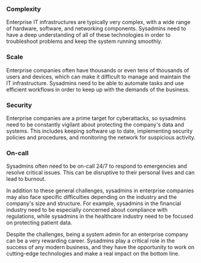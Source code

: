 

### **Complexity**


Enterprise IT infrastructures are typically very complex, with a wide range of hardware, software, and networking components. Sysadmins need to have a deep understanding of all of these technologies in order to troubleshoot problems and keep the system running smoothly.


### **Scale**


Enterprise companies often have thousands or even tens of thousands of users and devices, which can make it difficult to manage and maintain the IT infrastructure. Sysadmins need to be able to automate tasks and use efficient workflows in order to keep up with the demands of the business.


### **Security**


Enterprise companies are a prime target for cyberattacks, so sysadmins need to be constantly vigilant about protecting the company's data and systems. This includes keeping software up to date, implementing security policies and procedures, and monitoring the network for suspicious activity.


### **On-call**


Sysadmins often need to be on-call 24/7 to respond to emergencies and resolve critical issues. This can be disruptive to their personal lives and can lead to burnout.


In addition to these general challenges, sysadmins in enterprise companies may also face specific difficulties depending on the industry and the company's size and structure. For example, sysadmins in the financial industry need to be especially concerned about compliance with regulations, while sysadmins in the healthcare industry need to be focused on protecting patient data.

Despite the challenges, being a system admin for an enterprise company can be a very rewarding career. Sysadmins play a critical role in the success of any modern business, and they have the opportunity to work on cutting-edge technologies and make a real impact on the bottom line.